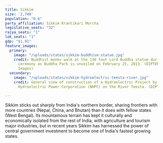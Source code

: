 ```yaml
---
title: Sikkim
size: '2,740'
population: "0.6"
party_affiliation: Sikkim Krantikari Morcha
legislative_seats: "32"
rajya_seats: "1"
lok_seats: "1"
gdp: "$1.91"
feature_images:
  primary:
    image: "/uploads/states/sikkim-buddhism-statue.jpg"
    credit: Buddhist monks walk at the 130 foot Lord Buddha statue during the Dzung
      ceremony as Buddha Park is unveiled on February 25, 2013. (DIPTENDU DUTTA/AFP/Getty
      Images)
  secondary:
    image: "/uploads/states/sikkim-hydroelectric-teesta-river.jpg"
    credit: General view of construction of a Hydroelectric Project by India's National
      Hydroelectric Power Corporation (NHPC) on the River Teesta. (DIPTENDU DUTTA/AFP/GettyImages)

---
```

Sikkim sticks out sharply from India's northern border, sharing frontiers with more countries (Nepal, China, and Bhutan) than it does with fellow states (West Bengal). Its mountainous terrain has kept it culturally and economically isolated from the rest of India, with agriculture and tourism major industries, but in recent years Sikkim has harnessed the power of central government investment to become one of India's fastest growing states.